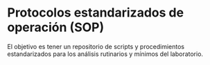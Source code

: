 # Protocolos estandarizados de operación (SOP)

El objetivo es tener un repositorio de scripts y procedimientos estandarizados para los análisis rutinarios y mínimos del laboratorio. 


